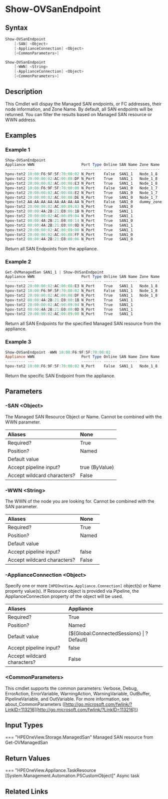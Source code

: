 ﻿---
description: View Managed SAN FC Endpoints.
---

# Show-OVSanEndpoint

## Syntax

```powershell
Show-OVSanEndpoint
    [-SAN] <Object>
    [-ApplianceConnection] <Object>
    [<CommonParameters>]
```

```powershell
Show-OVSanEndpoint
    [-WWN] <String>
    [-ApplianceConnection] <Object>
    [<CommonParameters>]
```

## Description

This Cmdlet will dispay the Managed SAN endpoints, or FC addresses, their node information, and Zone Name.  By default, all SAN endpoints will be returned.  You can filter the results based on Managed SAN resource or WWN address.

## Examples

###  Example 1 

```powershell
Show-OVSanEndpoint
Appliance WWN                     Port Type Online SAN Name Zone Name
--------- ---                     --------- ------ -------- ---------
hpov-tot2 10:00:F6:9F:5F:70:00:02 N_Port    False  SAN1_1   Node_1_8
hpov-tot2 20:00:00:02:AC:00:08:DF N_Port    True   SAN1_1   Node_1_8
hpov-tot2 20:00:00:02:AC:00:08:E3 N_Port    True   SAN1_1   Node_1_8
hpov-tot2 10:00:F6:9F:5F:70:00:00 N_Port    False  SAN1_0   Node_1_7
hpov-tot2 20:00:00:02:AC:00:08:E2 N_Port    True   SAN1_0   Node_1_7
hpov-tot2 20:00:00:02:AC:00:08:DE N_Port    True   SAN1_0   Node_1_7
hpov-tot2 AA:AA:AA:AA:AA:AA:AA:AA N_Port    False  SAN1_0   dummy_zone
hpov-tot2 20:00:00:02:AC:00:09:03 N_Port    True   SAN1_0
hpov-tot2 00:00:4A:2B:21:E0:00:1B N_Port    True   SAN1_1
hpov-tot2 20:00:00:02:AC:00:09:04 N_Port    True   SAN1_1
hpov-tot2 00:00:4A:2B:21:E0:00:14 N_Port    True   SAN1_0
hpov-tot2 00:00:4A:2B:21:E0:00:0D N_Port    True   SAN1_1
hpov-tot2 20:00:00:02:AC:00:09:00 N_Port    True   SAN1_1
hpov-tot2 20:00:00:02:AC:00:08:FF N_Port    True   SAN1_0
hpov-tot2 00:00:4A:2B:21:E0:00:06 N_Port    True   SAN1_0
```

Return all SAN Endpoints from the appliance.

###  Example 2 

```powershell
Get-OVManagedSan SAN1_1 | Show-OVSanEndpoint
Appliance WWN                     Port Type Online SAN Name Zone Name
--------- ---                     --------- ------ -------- ---------
hpov-tot2 20:00:00:02:AC:00:08:E3 N_Port    True   SAN1_1   Node_1_8
hpov-tot2 10:00:F6:9F:5F:70:00:02 N_Port    False  SAN1_1   Node_1_8
hpov-tot2 20:00:00:02:AC:00:08:DF N_Port    True   SAN1_1   Node_1_8
hpov-tot2 00:00:4A:2B:21:E0:00:1B N_Port    True   SAN1_1
hpov-tot2 20:00:00:02:AC:00:09:04 N_Port    True   SAN1_1
hpov-tot2 00:00:4A:2B:21:E0:00:0D N_Port    True   SAN1_1
hpov-tot2 20:00:00:02:AC:00:09:00 N_Port    True   SAN1_1
```

Return all SAN Endpoints for the specified Managed SAN resource from the appliance.

###  Example 3 

```powershell
Show-OVSanEndpoint -WWN 10:00:F6:9F:5F:70:00:02
Appliance WWN                     Port Type Online SAN Name Zone Name
--------- ---                     --------- ------ -------- ---------
hpov-tot2 10:00:F6:9F:5F:70:00:02 N_Port    False  SAN1_1   Node_1_8
```

Return the specific SAN Endpoint from the appliance.

## Parameters

### -SAN &lt;Object&gt;

The Managed SAN Resource Object or Name.  Cannot be combined with the WWN parameter.

| Aliases | None |
| :--- | :--- |
| Required? | True |
| Position? | Named |
| Default value |  |
| Accept pipeline input? | true (ByValue) |
| Accept wildcard characters? | False |

### -WWN &lt;String&gt;

The WWN of the node you are looking for.  Cannot be combined with the SAN parameter.

| Aliases | None |
| :--- | :--- |
| Required? | True |
| Position? | Named |
| Default value |  |
| Accept pipeline input? | false |
| Accept wildcard characters? | False |

### -ApplianceConnection &lt;Object&gt;

Specify one or more `[HPEOneView.Appliance.Connection]` object(s) or Name property value(s). If Resource object is provided via Pipeline, the ApplianceConnection property of the object will be used.

| Aliases | Appliance |
| :--- | :--- |
| Required? | True |
| Position? | Named |
| Default value | (${Global:ConnectedSessions} &vert; ? Default) |
| Accept pipeline input? | false |
| Accept wildcard characters? | False |

### &lt;CommonParameters&gt;

This cmdlet supports the common parameters: Verbose, Debug, ErrorAction, ErrorVariable, WarningAction, WarningVariable, OutBuffer, PipelineVariable, and OutVariable. For more information, see about\_CommonParameters \([http://go.microsoft.com/fwlink/?LinkID=113216](http://go.microsoft.com/fwlink/?LinkID=113216)\)

## Input Types

=== "HPEOneView.Storage.ManagedSan"
    Managed SAN resource from Get-OVManagedSan
    

## Return Values

=== "HPEOneView.Appliance.TaskResource [System.Management.Automation.PSCustomObject]"
    Async task
    

## Related Links

